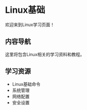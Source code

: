 # Linux基础

欢迎来到Linux学习页面！

## 内容导航

这里将包含Linux相关的学习资料和教程。

## 学习资源

- Linux基础命令
- 系统管理
- 网络配置
- 安全设置